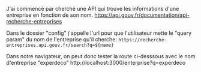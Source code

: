 J'ai commencé par cherché une API qui trouve les informations d'une entreprise en fonction de son nom.
https://api.gouv.fr/documentation/api-recherche-entreprises

Dans le dossier "config" j'appelle l'url pour que l'utilisateur mette le "query param" du nom de l'entreprise qu'il cherche:
`https://recherche-entreprises.api.gouv.fr/search?q=${name}`

Dans notre navigateur, on peut donc tester la route ci-desssous avec le nom d'entreprise "experdeco"
http://localhost:3000/enterprise?q=experdeco
